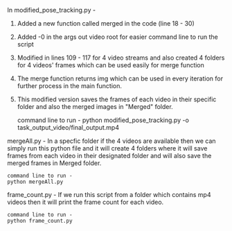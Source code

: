 In modified_pose_tracking.py -

1. Added a new function called merged in the code (line 18 - 30)
2. Added -0 in the args out video root for easier command line to run the script
3. Modified in lines 109 - 117 for 4 video streams and also created 4 folders for 4 videos' frames which can be used easily for merge function
4. The merge function returns img which can be used in every iteration for further process in the main function.
5. This modified version saves the frames of each video in their specific folder and also the merged images in "Merged" folder.

    command line to run - 
    python modified_pose_tracking.py -o task_output_video/final_output.mp4




mergeAll.py -
In a specfic folder if the 4 videos are available then we can simply run this python file and it will create 4 folders where it will save frames from each video in their designated folder and will also save the merged frames in Merged folder.

    command line to run - 
    python mergeAll.py





frame_count.py -
If we run this script from a folder which contains mp4 videos then it will print the frame count for each video.

    command line to run - 
    python frame_count.py
